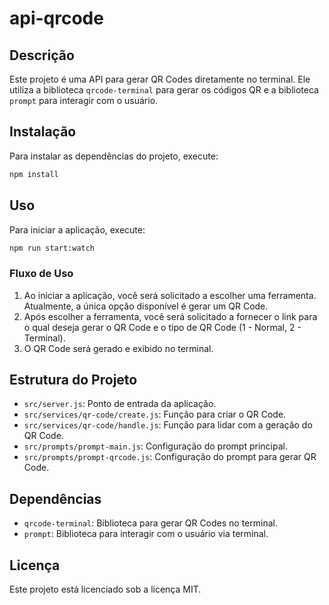 # api-qrcode

## Descrição
Este projeto é uma API para gerar QR Codes diretamente no terminal. Ele utiliza a biblioteca `qrcode-terminal` para gerar os códigos QR e a biblioteca `prompt` para interagir com o usuário.

## Instalação
Para instalar as dependências do projeto, execute:
```bash
npm install
```

## Uso
Para iniciar a aplicação, execute:
```bash
npm run start:watch
```

### Fluxo de Uso
1. Ao iniciar a aplicação, você será solicitado a escolher uma ferramenta. Atualmente, a única opção disponível é gerar um QR Code.
2. Após escolher a ferramenta, você será solicitado a fornecer o link para o qual deseja gerar o QR Code e o tipo de QR Code (1 - Normal, 2 - Terminal).
3. O QR Code será gerado e exibido no terminal.

## Estrutura do Projeto
- `src/server.js`: Ponto de entrada da aplicação.
- `src/services/qr-code/create.js`: Função para criar o QR Code.
- `src/services/qr-code/handle.js`: Função para lidar com a geração do QR Code.
- `src/prompts/prompt-main.js`: Configuração do prompt principal.
- `src/prompts/prompt-qrcode.js`: Configuração do prompt para gerar QR Code.

## Dependências
- `qrcode-terminal`: Biblioteca para gerar QR Codes no terminal.
- `prompt`: Biblioteca para interagir com o usuário via terminal.

## Licença
Este projeto está licenciado sob a licença MIT.